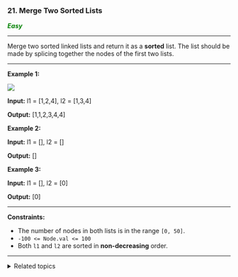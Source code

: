### 21. Merge Two Sorted Lists

<span style="color:green">***Easy***</span>
___

Merge two sorted linked lists and return it as a **sorted** list. The list should be made by splicing together the nodes of the first two lists.
___

**Example 1:**

![](https://assets.leetcode.com/uploads/2020/10/03/merge_ex1.jpg)

**Input:** l1 = [1,2,4], l2 = [1,3,4]

**Output:** [1,1,2,3,4,4] 

**Example 2:**

**Input:** l1 = [], l2 = []

**Output:** [] 

**Example 3:**

**Input:** l1 = [], l2 = [0]

**Output:** [0] 
___

**Constraints:**

*   The number of nodes in both lists is in the range `[0, 50]`.
*   `-100 <= Node.val <= 100`
*   Both `l1` and `l2` are sorted in **non-decreasing** order.
___

<details><summary>Related topics</summary>

[Linked List](https://leetcode.com/tag/linked-list/)
[Recursion](https://leetcode.com/tag/recursion/)

</details>